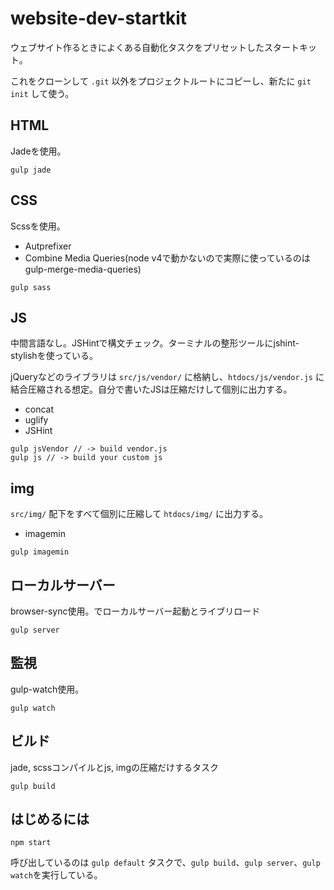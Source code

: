 # website-dev-startkit

ウェブサイト作るときによくある自動化タスクをプリセットしたスタートキット。

これをクローンして `.git` 以外をプロジェクトルートにコピーし、新たに `git init` して使う。

## HTML

Jadeを使用。

```
gulp jade
```

## CSS

Scssを使用。

- Autprefixer
- Combine Media Queries(node v4で動かないので実際に使っているのはgulp-merge-media-queries)

```
gulp sass
```

## JS

中間言語なし。JSHintで構文チェック。ターミナルの整形ツールにjshint-stylishを使っている。

jQueryなどのライブラリは `src/js/vendor/` に格納し、`htdocs/js/vendor.js` に結合圧縮される想定。自分で書いたJSは圧縮だけして個別に出力する。

- concat
- uglify
- JSHint

```
gulp jsVendor // -> build vendor.js
gulp js // -> build your custom js
```

## img

`src/img/` 配下をすべて個別に圧縮して `htdocs/img/` に出力する。

- imagemin

```
gulp imagemin
```

## ローカルサーバー

browser-sync使用。でローカルサーバー起動とライブリロード

```
gulp server
```

## 監視

gulp-watch使用。

```
gulp watch
```

## ビルド

jade, scssコンパイルとjs, imgの圧縮だけするタスク

```
gulp build
```

## はじめるには

```
npm start
```

呼び出しているのは `gulp default` タスクで、`gulp build`、`gulp server`、`gulp watch`を実行している。
